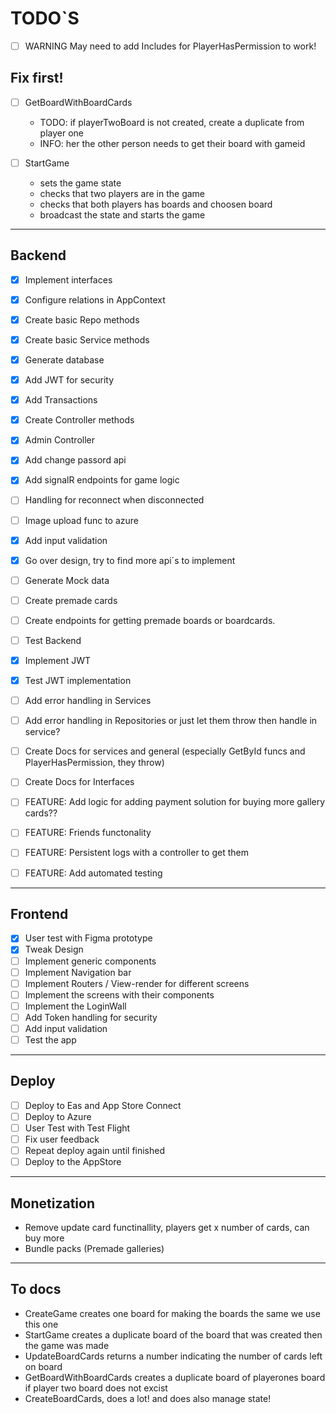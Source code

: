# TODO`S

- [ ] WARNING May need to add Includes for PlayerHasPermission to work!

## Fix first!

- [ ] GetBoardWithBoardCards

  - TODO: if playerTwoBoard is not created, create a duplicate from player one
  - INFO: her the other person needs to get their board with gameid

- [ ] StartGame
  - sets the game state
  - checks that two players are in the game
  - checks that both players has boards and choosen board
  - broadcast the state and starts the game

<hr />

## Backend

- [x] Implement interfaces
- [x] Configure relations in AppContext
- [x] Create basic Repo methods
- [x] Create basic Service methods
- [x] Generate database
- [x] Add JWT for security
- [x] Add Transactions
- [x] Create Controller methods
- [x] Admin Controller
- [x] Add change passord api
- [x] Add signalR endpoints for game logic
- [ ] Handling for reconnect when disconnected
- [ ] Image upload func to azure
- [x] Add input validation
- [x] Go over design, try to find more api´s to implement
- [ ] Generate Mock data
- [ ] Create premade cards
- [ ] Create endpoints for getting premade boards or boardcards.
- [ ] Test Backend
- [x] Implement JWT
- [x] Test JWT implementation
- [ ] Add error handling in Services
- [ ] Add error handling in Repositories or just let them throw then handle in service?
- [ ] Create Docs for services and general (especially GetById funcs and PlayerHasPermission, they throw)
- [ ] Create Docs for Interfaces

- [ ] FEATURE: Add logic for adding payment solution for buying more gallery cards??
- [ ] FEATURE: Friends functonality
- [ ] FEATURE: Persistent logs with a controller to get them
- [ ] FEATURE: Add automated testing

<hr />

## Frontend

- [x] User test with Figma prototype
- [x] Tweak Design
- [ ] Implement generic components
- [ ] Implement Navigation bar
- [ ] Implement Routers / View-render for different screens
- [ ] Implement the screens with their components
- [ ] Implement the LoginWall
- [ ] Add Token handling for security
- [ ] Add input validation
- [ ] Test the app

<hr />

## Deploy

- [ ] Deploy to Eas and App Store Connect
- [ ] Deploy to Azure
- [ ] User Test with Test Flight
- [ ] Fix user feedback
- [ ] Repeat deploy again until finished
- [ ] Deploy to the AppStore

<hr />

## Monetization

- Remove update card functinallity, players get x number of cards, can buy more
- Bundle packs (Premade galleries)

<hr />

## To docs

- CreateGame creates one board for making the boards the same we use this one
- StartGame creates a duplicate board of the board that was created then the game was made
- UpdateBoardCards returns a number indicating the number of cards left on board
- GetBoardWithBoardCards creates a duplicate board of playerones board if player two board does not excist
- CreateBoardCards, does a lot! and does also manage state!
